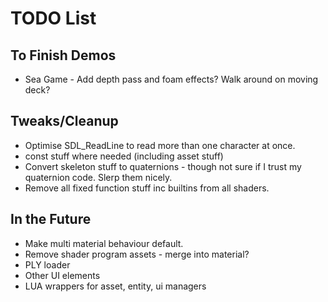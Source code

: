 TODO List
=========

To Finish Demos
---------------

* Sea Game - Add depth pass and foam effects? Walk around on moving deck?

Tweaks/Cleanup
--------------

* Optimise SDL_ReadLine to read more than one character at once.
* const stuff where needed (including asset stuff)
* Convert skeleton stuff to quaternions - though not sure if I trust my quaternion code. Slerp them nicely.
* Remove all fixed function stuff inc builtins from all shaders.

In the Future
-------------

* Make multi material behaviour default.
* Remove shader program assets - merge into material?
* PLY loader
* Other UI elements
* LUA wrappers for asset, entity, ui managers
